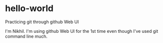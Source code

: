 # hello-world
Practicing git through github Web UI

I'm Nikhil. I'm using github Web UI for the 1st time even though I've used git command line much.
